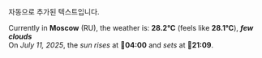 
자동으로 추가된 텍스트입니다.

<!--START_SECTION:weather:moscow-->
Currently in **Moscow** (RU), the weather is: **28.2°C** (feels like **28.1°C**), ***few clouds***<br/>
On *July 11, 2025*, the *sun rises* at 🌅**04:00** and *sets* at 🌇**21:09**.
<!--END_SECTION:weather-->
